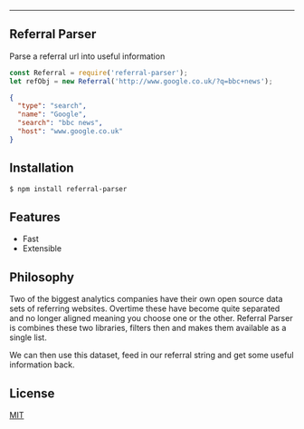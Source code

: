 ----------
Referral Parser
---------

Parse a referral url into useful information

```js
const Referral = require('referral-parser');
let refObj = new Referral('http://www.google.co.uk/?q=bbc+news');
```

```json
{
  "type": "search",
  "name": "Google",
  "search": "bbc news",
  "host": "www.google.co.uk" 
}
```

## Installation

```bash
$ npm install referral-parser
```

## Features

 - Fast
 - Extensible

## Philosophy

Two of the biggest analytics companies have their own open source data sets of referring websites. Overtime these have become quite separated and no longer aligned meaning you choose one or the other. Referral Parser is combines these two libraries, filters then and makes them available as a single list.  

We can then use this dataset, feed in our referral string and get some useful information back.

## License

  [MIT](LICENSE)

